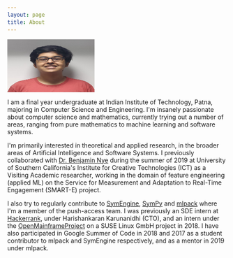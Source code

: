```yaml
---
layout: page
title: About
---
```


<img align = "center" width = "200" height = "121" src = "/assets/Portrait.png">

I am a final year undergraduate at Indian Institute of Technology, Patna, majoring in Computer Science and Engineering. I'm insanely passionate about computer science and mathematics, currently trying out a number of areas, ranging from pure mathematics to machine learning and software systems.

I'm primarily interested in theoretical and applied research, in the broader areas of Artificial Intelligence and Software Systems. I previously collaborated with [Dr. Benjamin Nye](http://ict.usc.edu/profile/benjamin-nye/) during the summer of 2019 at University of Southern California's Institute for Creative Technologies (ICT) as a Visiting Academic researcher, working in the domain of feature engineering (applied ML) on the Service for Measurement and Adaptation to Real-Time Engagement (SMART-E) project.

I also try to regularly contribute to [SymEngine](https://github.com/symengine/symengine), [SymPy](https://github.com/sympy/sympy) and [mlpack](https://github.com/mlpack/mlpack) where I'm a member of the push-access team. I was previously an SDE intern at [Hackerrank](https://www.hackerrank.com/), under Harishankaran Karunanidhi (CTO), and an intern under the [OpenMainframeProject](https://www.openmainframeproject.org/) on a SUSE Linux GmbH project in 2018. I have also participated in Google Summer of Code in 2018 and 2017 as a student contributor to mlpack and SymEngine respectively, and as a mentor in 2019 under mlpack.
